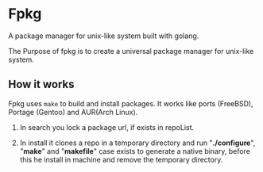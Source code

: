 # Fpkg
A package manager for unix-like system built with golang.

The Purpose of fpkg is to create a universal package manager for unix-like system.

## How it works
Fpkg uses `make` to build and install packages. It works like ports (FreeBSD), Portage (Gentoo) and AUR(Arch Linux).

1. In search you lock a package url, if exists in repoList.

2. In install it clones a repo in a temporary directory and run "**./configure**", "**make**" and "**makefile**" case exists to generate a native binary, before this he install in machine and remove the temporary directory. 
